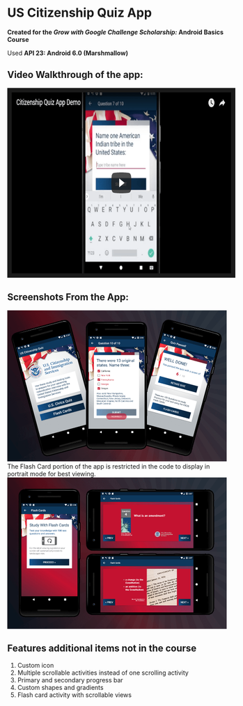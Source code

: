 # US Citizenship Quiz App

**Created for the *Grow with Google Challenge Scholarship:* Android Basics Course**

Used **API 23: Android 6.0 (Marshmallow)**

## Video Walkthrough of the app:
<a href="http://www.youtube.com/watch?feature=player_embedded&v=amoYZ2oikbk
" target="_blank"><img src="./youtube_thumbnail.png" 
alt="Citizenship Quiz App Demo" width="740" height="416" border="10" /></a>

## Screenshots From the App:
![Quiz Section](./screenshot_quiz.png)
The Flash Card portion of the app is restricted in the code to display in portrait mode for best viewing.
![Flash Card Section](./screenshot_flashcards.png)

## Features additional items not in the course
1. Custom icon
2. Multiple scrollable activities instead of one scrolling activity
3. Primary and secondary progress bar
4. Custom shapes and gradients
5. Flash card activity with scrollable views
